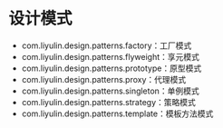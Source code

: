 # 设计模式
- com.liyulin.design.patterns.factory：工厂模式
- com.liyulin.design.patterns.flyweight：享元模式
- com.liyulin.design.patterns.prototype：原型模式
- com.liyulin.design.patterns.proxy：代理模式
- com.liyulin.design.patterns.singleton：单例模式
- com.liyulin.design.patterns.strategy：策略模式
- com.liyulin.design.patterns.template：模板方法模式
